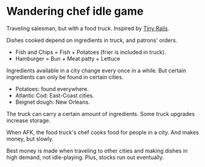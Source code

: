 Wandering chef idle game
===

Traveling salesman, but with a food truck.
Inspired by [Tiny Rails](https://itunes.apple.com/us/app/tiny-rails/id1159072426?mt=8).

Dishes cooked depend on ingredients in truck, and patrons' orders.
* Fish and Chips = Fish + Potatoes (frier is included in truck).
* Hamburger = Bun + Meat patty + Lettuce 

Ingredients available in a city change every once in a while. 
But certain ingredients can only be found in certain cities.
* Potatoes: found everywhere.
* Atlantic Cod: East-Coast cities.
* Beignet dough: New Orleans.

The truck can carry a certain amount of ingredients. 
Some truck upgrades increase storage.

When AFK, the food truck's chef cooks food for people in a city. And makes money, but slowly.

Best money is made when traveling to other cities and making dishes in high demand, not idle-playing. 
Plus, stocks run out eventually.
